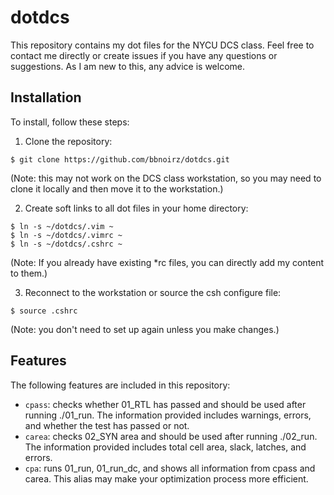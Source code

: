 # dotdcs
This repository contains my dot files for the NYCU DCS class. Feel free to contact me directly or create issues if you have any questions or suggestions. As I am new to this, any advice is welcome.

## Installation
To install, follow these steps:
1. Clone the repository:
```
$ git clone https://github.com/bbnoirz/dotdcs.git
```
(Note: this may not work on the DCS class workstation, so you may need to clone it locally and then move it to the workstation.)

2. Create soft links to all dot files in your home directory:
```
$ ln -s ~/dotdcs/.vim ~
$ ln -s ~/dotdcs/.vimrc ~
$ ln -s ~/dotdcs/.cshrc ~
```
(Note: If you already have existing *rc files, you can directly add my content to them.)

3. Reconnect to the workstation or source the csh configure file:
```
$ source .cshrc
```
(Note: you don't need to set up again unless you make changes.)


## Features
The following features are included in this repository:
- `cpass`: checks whether 01_RTL has passed and should be used after running ./01_run. The information provided includes warnings, errors, and whether the test has passed or not.
- `carea`: checks 02_SYN area and should be used after running ./02_run. The information provided includes total cell area, slack, latches, and errors.
- `cpa`: runs 01_run, 01_run_dc, and shows all information from cpass and carea. This alias may make your optimization process more efficient.
